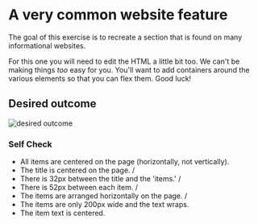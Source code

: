 # A very common website feature

The goal of this exercise is to recreate a section that is found on many informational websites.

For this one you will need to edit the HTML a little bit too. We can't be making things _too_ easy for you. You'll want to add containers around the various elements so that you can flex them. Good luck!

## Desired outcome

![desired outcome](./desired-outcome.png)

### Self Check

- All items are centered on the page (horizontally, not vertically). 
- The title is centered on the page. /
- There is 32px between the title and the 'items.' /
- There is 52px between each item. /
- The items are arranged horizontally on the page. /
- The items are only 200px wide and the text wraps.
- The item text is centered.
